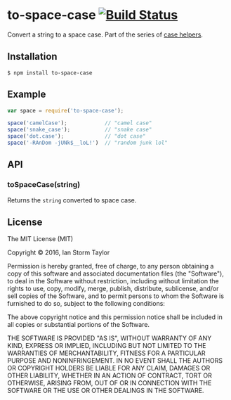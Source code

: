
# to-space-case [![Build Status](https://travis-ci.org/ianstormtaylor/to-space-case.svg?branch=master)](https://travis-ci.org/ianstormtaylor/to-space-case)

Convert a string to a space case. Part of the series of [case helpers](https://github.com/ianstormtaylor/to-case).


## Installation

```
$ npm install to-space-case
```


## Example

```js
var space = require('to-space-case');

space('camelCase');            // "camel case"
space('snake_case');           // "snake case"
space('dot.case');             // "dot case"
space('-RAnDom -jUNk$__loL!')  // "random junk lol"
```


## API

### toSpaceCase(string)
  
Returns the `string` converted to space case.


## License

The MIT License (MIT)

Copyright &copy; 2016, Ian Storm Taylor

Permission is hereby granted, free of charge, to any person obtaining a copy of this software and associated documentation files (the "Software"), to deal in the Software without restriction, including without limitation the rights to use, copy, modify, merge, publish, distribute, sublicense, and/or sell copies of the Software, and to permit persons to whom the Software is furnished to do so, subject to the following conditions:

The above copyright notice and this permission notice shall be included in all copies or substantial portions of the Software.

THE SOFTWARE IS PROVIDED "AS IS", WITHOUT WARRANTY OF ANY KIND, EXPRESS OR IMPLIED, INCLUDING BUT NOT LIMITED TO THE WARRANTIES OF MERCHANTABILITY, FITNESS FOR A PARTICULAR PURPOSE AND NONINFRINGEMENT. IN NO EVENT SHALL THE AUTHORS OR COPYRIGHT HOLDERS BE LIABLE FOR ANY CLAIM, DAMAGES OR OTHER LIABILITY, WHETHER IN AN ACTION OF CONTRACT, TORT OR OTHERWISE, ARISING FROM, OUT OF OR IN CONNECTION WITH THE SOFTWARE OR THE USE OR OTHER DEALINGS IN THE SOFTWARE.
